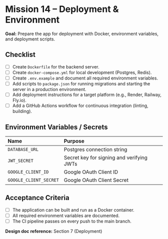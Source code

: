 # Mission 14 – Deployment & Environment

**Goal:**
Prepare the app for deployment with Docker, environment variables, and deployment scripts.

## Checklist

- [ ] Create `Dockerfile` for the backend server.
- [ ] Create `docker-compose.yml` for local development (Postgres, Redis).
- [ ] Create `.env.example` and document all required environment variables.
- [ ] Add scripts to `package.json` for running migrations and starting the server in a production environment.
- [ ] Add deployment instructions for a target platform (e.g., Render, Railway, Fly.io).
- [ ] Add a GitHub Actions workflow for continuous integration (linting, building).

## Environment Variables / Secrets

| Name                   | Purpose                                   |
| :--------------------- | :---------------------------------------- |
| `DATABASE_URL`         | Postgres connection string                |
| `JWT_SECRET`           | Secret key for signing and verifying JWTs |
| `GOOGLE_CLIENT_ID`     | Google OAuth Client ID                    |
| `GOOGLE_CLIENT_SECRET` | Google OAuth Client Secret                |

## Acceptance Criteria

- [ ] The application can be built and run as a Docker container.
- [ ] All required environment variables are documented.
- [ ] The CI pipeline passes on every push to the main branch.

**Design doc reference:** Section 7 (Deployment)
